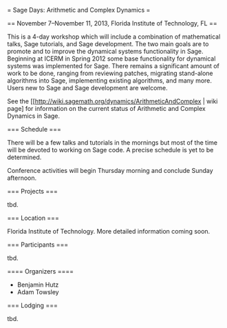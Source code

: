 = Sage Days: Arithmetic and Complex Dynamics =

== November 7–November 11, 2013, Florida Institute of Technology, FL ==

This is a 4-day workshop which will include a combination of mathematical talks, Sage tutorials, and Sage development. The two main goals are to promote and to improve the dynamical systems functionality in Sage. Beginning at ICERM in Spring 2012 some base functionality for dynamical systems was implemented for Sage. There remains a significant amount of work to be done, ranging from reviewing patches, migrating stand-alone algorithms into Sage, implementing existing algorithms, and many more.  Users new to Sage and Sage development are welcome.

See the [[http://wiki.sagemath.org/dynamics/ArithmeticAndComplex | wiki page] for information on the current status of Arithmetic and Complex Dynamics in Sage.

=== Schedule ===

There will be a few talks and tutorials in the mornings but most of the time will be devoted to working on Sage code.  A precise schedule is yet to be determined.

Conference activities will begin Thursday morning and conclude Sunday afternoon.

=== Projects ===

tbd.

=== Location ===

Florida Institute of Technology. More detailed information coming soon.

=== Participants ===

tbd.

==== Organizers ====

 * Benjamin Hutz
 * Adam Towsley

=== Lodging ===

tbd.
